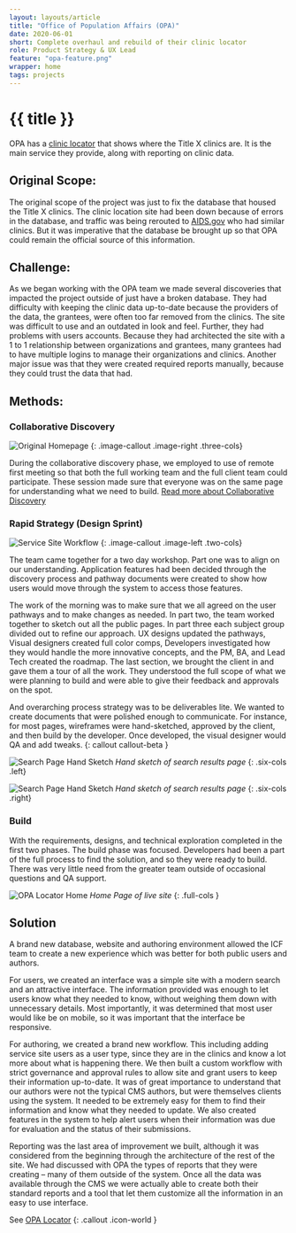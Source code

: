 ```yaml
---
layout: layouts/article
title: "Office of Population Affairs (OPA)"
date: 2020-06-01
short: Complete overhaul and rebuild of their clinic locator
role: Product Strategy & UX Lead
feature: "opa-feature.png"
wrapper: home
tags: projects
---
```


# {{ title }}
OPA has a [clinic locator](https://opa-fpclinicdb.hhs.gov/) that shows where the Title X clinics are. It is the main service they provide, along with reporting on clinic data.

## Original Scope:
The original scope of the project was just to fix the database that housed the Title X clinics. The clinic location site had been down because of errors in the database, and traffic was being rerouted to [AIDS.gov](http://aids.gov/) who had similar clinics. But it was imperative that the database be brought up so that OPA could remain the official source of this information.

## Challenge: 
As we began working with the OPA team we made several discoveries that impacted the project outside of just have a broken database. They had difficulty with keeping the clinic data up-to-date because the providers of the data, the grantees, were often too far removed from the clinics. The site was difficult to use and an outdated in look and feel. Further, they had problems with users accounts. Because they had architected the site with a 1 to 1 relationship between organizations and grantees, many grantees had to have multiple logins to manage their organizations and clinics. Another major issue was that they were created required reports manually, because they could trust the data that had. 

## Methods:
### Collaborative Discovery
![Original Homepage](/assets/projects/opa-org-home.png)
{: .image-callout .image-right .three-cols}


During the collaborative discovery phase, we employed to use of remote first meeting so that both the full working team and the full client team could participate. These session made sure that everyone was on the same page for understanding what we need to build. [Read more about Collaborative Discovery](/blog/2018-07-01-collaborative/)

### Rapid Strategy (Design Sprint)
![Service Site Workflow](/assets/projects/opa-workflow.png)
{: .image-callout .image-left .two-cols}

The team came together for a two day workshop. Part one was to align on our understanding. Application features had been decided through the discovery process and pathway documents were created to show how users would move through the system to access those features. 

The work of the morning was to make sure that we all agreed on the user pathways and to make changes as needed. In part two, the team worked together to sketch out all the public pages. In part three each subject group divided out to refine our approach. UX designs updated the pathways, Visual designers created full color comps, Developers investigated how they would handle the more innovative concepts, and the PM, BA, and Lead Tech created the roadmap. The last section, we brought the client in and gave them a tour of all the work. They understood the full scope of what we were planning to build and were able to give their feedback and approvals on the spot.

And overarching process strategy was to be deliverables lite. We wanted to create documents that were polished enough to communicate. For instance, for most pages, wireframes were hand-sketched, approved by the client, and then build by the developer. Once developed, the visual designer would QA and add tweaks.
{: callout callout-beta }

![Search Page Hand Sketch](/assets/projects/opa-sketch-map.jpg)
*Hand sketch of search results page*
{: .six-cols .left}

![Search Page Hand Sketch](/assets/projects/opa-sketch-detail.png)
*Hand sketch of search results page*
{: .six-cols .right}

### Build

With the requirements, designs, and technical exploration completed in the first two phases. The build phase was focused. Developers had been a part of the full process to find the solution, and so they were ready to build. There was very little need from the greater team outside of occasional questions and QA support.

![OPA Locator Home](/assets/projects/opa-org-home.png)
*Home Page of live site*
{: .full-cols }

## Solution
A brand new database, website and authoring environment allowed the ICF team to create a new experience which was better for both public users and authors.

For users, we created an interface was a simple site with a modern search and an attractive interface. The information provided was enough to let users know what they needed to know, without weighing them down with unnecessary details. Most importantly, it was determined that most user would like be on mobile, so it was important that the interface be responsive.

For authoring, we created a brand new workflow. This including adding service site users as a user type, since they are in the clinics and know a lot more about what is happening there. We then built a custom workflow with strict governance and approval rules to allow site and grant users to keep their information up-to-date. It was of great importance to understand that our authors were not the typical CMS authors, but were themselves clients using the system. It needed to be extremely easy for them to find their information and know what they needed to update. We also created features in the system to help alert users when their information was due for evaluation and the status of their submissions.

Reporting was the last area of improvement we built, although it was considered from the beginning through the architecture of the rest of the site. We had discussed with OPA the types of reports that they were creating – many of them outside of the system. Once all the data was available through the CMS we were actually able to create both their standard reports and a tool that let them customize all the information in an easy to use interface.

See [OPA Locator](https://opa-fpclinicdb.hhs.gov/)
{: .callout .icon-world }